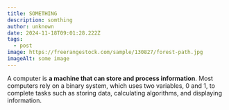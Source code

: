 ```yaml
---
title: SOMETHING
description: somthing
author: unknown
date: 2024-11-18T09:01:28.222Z
tags:
  - post
image: https://freerangestock.com/sample/130827/forest-path.jpg
imageAlt: some image
---
```

A computer is **a machine that can store and process information**. Most computers rely on a binary system, which uses two variables, 0 and 1, to complete tasks such as storing data, calculating algorithms, and displaying information.